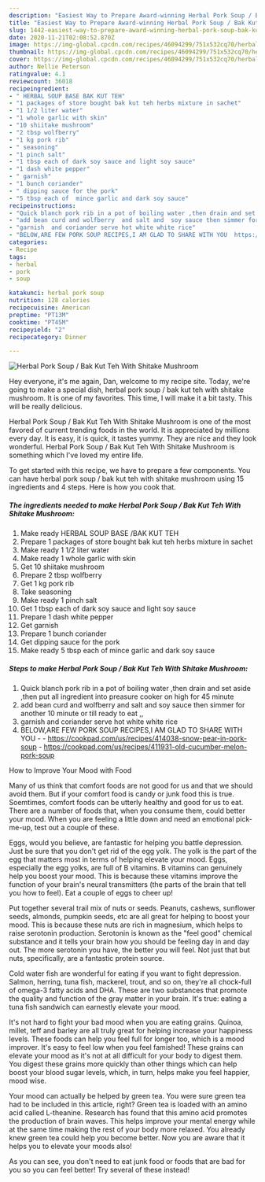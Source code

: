 ```yaml
---
description: "Easiest Way to Prepare Award-winning Herbal Pork Soup / Bak Kut Teh With Shitake Mushroom"
title: "Easiest Way to Prepare Award-winning Herbal Pork Soup / Bak Kut Teh With Shitake Mushroom"
slug: 1442-easiest-way-to-prepare-award-winning-herbal-pork-soup-bak-kut-teh-with-shitake-mushroom
date: 2020-11-21T02:08:52.870Z
image: https://img-global.cpcdn.com/recipes/46094299/751x532cq70/herbal-pork-soup-bak-kut-teh-with-shitake-mushroom-recipe-main-photo.jpg
thumbnail: https://img-global.cpcdn.com/recipes/46094299/751x532cq70/herbal-pork-soup-bak-kut-teh-with-shitake-mushroom-recipe-main-photo.jpg
cover: https://img-global.cpcdn.com/recipes/46094299/751x532cq70/herbal-pork-soup-bak-kut-teh-with-shitake-mushroom-recipe-main-photo.jpg
author: Nellie Peterson
ratingvalue: 4.1
reviewcount: 36018
recipeingredient:
- " HERBAL SOUP BASE BAK KUT TEH"
- "1 packages of store bought bak kut teh herbs mixture in sachet"
- "1 1/2 liter water"
- "1 whole garlic with skin"
- "10 shiitake mushroom"
- "2 tbsp wolfberry"
- "1 kg pork rib"
- " seasoning"
- "1 pinch salt"
- "1 tbsp each of dark soy sauce and light soy sauce"
- "1 dash white pepper"
- " garnish"
- "1 bunch coriander"
- " dipping sauce for the pork"
- "5 tbsp each of  mince garlic and dark soy sauce"
recipeinstructions:
- "Quick blanch pork rib in a pot of boiling water ,then drain and set aside ,then put all ingredient into preasure cooker on high for 45 minute"
- "add bean curd and wolfberry  and salt and  soy sauce then simmer for another  10 minute or till ready to eat ,,"
- "garnish  and coriander serve hot white white rice"
- "BELOW,ARE FEW PORK SOUP RECIPES,I AM GLAD TO SHARE WITH YOU  https://cookpad.com/us/recipes/414038-snow-pear-in-pork-soup https://cookpad.com/us/recipes/411931-old-cucumber-melon-pork-soup"
categories:
- Recipe
tags:
- herbal
- pork
- soup

katakunci: herbal pork soup 
nutrition: 128 calories
recipecuisine: American
preptime: "PT13M"
cooktime: "PT45M"
recipeyield: "2"
recipecategory: Dinner

---
```



![Herbal Pork Soup / Bak Kut Teh With Shitake Mushroom](https://img-global.cpcdn.com/recipes/46094299/751x532cq70/herbal-pork-soup-bak-kut-teh-with-shitake-mushroom-recipe-main-photo.jpg)

Hey everyone, it's me again, Dan, welcome to my recipe site. Today, we're going to make a special dish, herbal pork soup / bak kut teh with shitake mushroom. It is one of my favorites. This time, I will make it a bit tasty. This will be really delicious.

Herbal Pork Soup / Bak Kut Teh With Shitake Mushroom is one of the most favored of current trending foods in the world. It is appreciated by millions every day. It is easy, it is quick, it tastes yummy. They are nice and they look wonderful. Herbal Pork Soup / Bak Kut Teh With Shitake Mushroom is something which I've loved my entire life.




To get started with this recipe, we have to prepare a few components. You can have herbal pork soup / bak kut teh with shitake mushroom using 15 ingredients and 4 steps. Here is how you cook that.

<!--inarticleads1-->

##### The ingredients needed to make Herbal Pork Soup / Bak Kut Teh With Shitake Mushroom:

1. Make ready  HERBAL SOUP BASE /BAK KUT TEH
1. Prepare 1 packages of store bought bak kut teh herbs mixture in sachet
1. Make ready 1 1/2 liter water
1. Make ready 1 whole garlic with skin
1. Get 10 shiitake mushroom
1. Prepare 2 tbsp wolfberry
1. Get 1 kg pork rib
1. Take  seasoning
1. Make ready 1 pinch salt
1. Get 1 tbsp each of dark soy sauce and light soy sauce
1. Prepare 1 dash white pepper
1. Get  garnish
1. Prepare 1 bunch coriander
1. Get  dipping sauce for the pork
1. Make ready 5 tbsp each of  mince garlic and dark soy sauce




<!--inarticleads2-->

##### Steps to make Herbal Pork Soup / Bak Kut Teh With Shitake Mushroom:

1. Quick blanch pork rib in a pot of boiling water ,then drain and set aside ,then put all ingredient into preasure cooker on high for 45 minute
1. add bean curd and wolfberry  and salt and  soy sauce then simmer for another  10 minute or till ready to eat ,,
1. garnish  and coriander serve hot white white rice
1. BELOW,ARE FEW PORK SOUP RECIPES,I AM GLAD TO SHARE WITH YOU -  - https://cookpad.com/us/recipes/414038-snow-pear-in-pork-soup - https://cookpad.com/us/recipes/411931-old-cucumber-melon-pork-soup




How to Improve Your Mood with Food


Many of us think that comfort foods are not good for us and that we should avoid them. But if your comfort food is candy or junk food this is true. Soemtimes, comfort foods can be utterly healthy and good for us to eat. There are a number of foods that, when you consume them, could better your mood. When you are feeling a little down and need an emotional pick-me-up, test out a couple of these.

Eggs, would you believe, are fantastic for helping you battle depression. Just be sure that you don't get rid of the egg yolk. The yolk is the part of the egg that matters most in terms of helping elevate your mood. Eggs, especially the egg yolks, are full of B vitamins. B vitamins can genuinely help you boost your mood. This is because these vitamins improve the function of your brain's neural transmitters (the parts of the brain that tell you how to feel). Eat a couple of eggs to cheer up!

Put together several trail mix of nuts or seeds. Peanuts, cashews, sunflower seeds, almonds, pumpkin seeds, etc are all great for helping to boost your mood. This is because these nuts are rich in magnesium, which helps to raise serotonin production. Serotonin is known as the "feel good" chemical substance and it tells your brain how you should be feeling day in and day out. The more serotonin you have, the better you will feel. Not just that but nuts, specifically, are a fantastic protein source.

Cold water fish are wonderful for eating if you want to fight depression. Salmon, herring, tuna fish, mackerel, trout, and so on, they're all chock-full of omega-3 fatty acids and DHA. These are two substances that promote the quality and function of the gray matter in your brain. It's true: eating a tuna fish sandwich can earnestly elevate your mood. 

It's not hard to fight your bad mood when you are eating grains. Quinoa, millet, teff and barley are all truly great for helping increase your happiness levels. These foods can help you feel full for longer too, which is a mood improver. It's easy to feel low when you feel famished! These grains can elevate your mood as it's not at all difficult for your body to digest them. You digest these grains more quickly than other things which can help boost your blood sugar levels, which, in turn, helps make you feel happier, mood wise.

Your mood can actually be helped by green tea. You were sure green tea had to be included in this article, right? Green tea is loaded with an amino acid called L-theanine. Research has found that this amino acid promotes the production of brain waves. This helps improve your mental energy while at the same time making the rest of your body more relaxed. You already knew green tea could help you become better. Now you are aware that it helps you to elevate your moods also!

As you can see, you don't need to eat junk food or foods that are bad for you so you can feel better! Try several of these instead!

